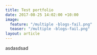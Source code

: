 ```yaml
---
title: Test portfolio
date: 2017-08-25 14:02:00 +10:00
image:
  feature: "/multiple -blogs-fail.png"
  teaser: "/multiple -blogs-fail.png"
layout: article
---
```


asdasdsad